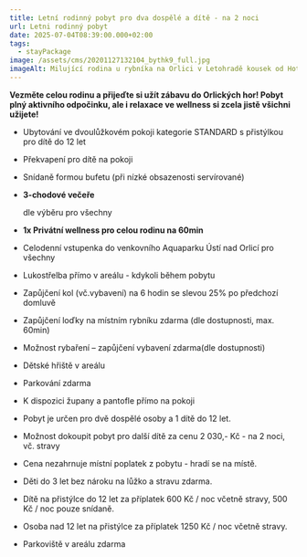 ```yaml
---
title: Letní rodinný pobyt pro dva dospělé a dítě - na 2 noci
url: Letni rodinný pobyt
date: 2025-07-04T08:39:00.000+02:00
tags:
  - stayPackage
image: /assets/cms/20201127132104_bythk9_full.jpg
imageAlt: Milující rodina u rybníka na Orlici v Letohradě kousek od Hotelu Chateau Orlice
---
```

**Vezměte celou rodinu a přijeďte si užít zábavu do Orlických hor! Pobyt plný aktivního odpočinku, ale i relaxace ve wellness si zcela jistě všichni užijete!**

* Ubytování ve dvoulůžkovém pokoji kategorie STANDARD s přistýlkou pro dítě do 12 let
* Překvapení pro dítě na pokoji
* Snídaně formou bufetu (při nízké obsazenosti servírované)
* **3-chodové večeře**

   dle výběru pro všechny
* **1x Privátní wellness pro celou rodinu na 60min**
* Celodenní vstupenka do venkovního Aquaparku Ústí nad Orlicí pro všechny
* Lukostřelba přímo v areálu - kdykoli během pobytu
* Zapůjčení kol (vč.vybavení) na 6 hodin se slevou 25% po předchozí domluvě
* Zapůjčení loďky na místním rybníku zdarma (dle dostupnosti, max. 60min)
* Možnost rybaření – zapůjčení vybavení zdarma(dle dostupnosti)
* Dětské hřiště v areálu
* Parkování zdarma
* K dispozici župany a pantofle přímo na pokoji
* Pobyt je určen pro dvě dospělé osoby a 1 dítě do 12 let.
* Možnost dokoupit pobyt pro další dítě za cenu 2 030,- Kč - na 2 noci, vč. stravy
* Cena nezahrnuje místní poplatek z pobytu - hradí se na místě.
* Děti do 3 let bez nároku na lůžko a stravu zdarma.
* Dítě na přistýlce do 12 let za příplatek 600 Kč / noc včetně stravy, 500 Kč / noc pouze snídaně.
* Osoba nad 12 let na přistýlce za příplatek 1250 Kč / noc včetně stravy.
* Parkoviště v areálu zdarma
